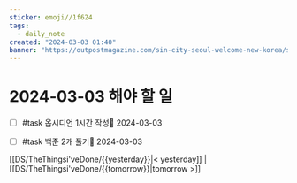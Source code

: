 ```yaml
---
sticker: emoji//1f624
tags:
  - daily_note
created: "2024-03-03 01:40"
banner: "https://outpostmagazine.com/sin-city-seoul-welcome-new-korea/seoul-skyline-photo/"
---
```


# 2024-03-03 해야 할 일

- [ ] #task 옵시디언 1시간 작성📅 2024-03-03
- [ ] #task 백준 2개 풀기📅 2024-03-03


[[DS/TheThingsi'veDone/{{yesterday}}|< yesterday]] | [[DS/TheThingsi'veDone/{{tomorrow}}|tomorrow >]]